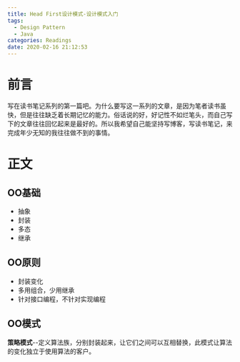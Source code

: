 ```yaml
---
title: Head First设计模式-设计模式入门
tags:
  - Design Pattern
  - Java
categories: Readings
date: 2020-02-16 21:12:53
---
```



# 前言

写在读书笔记系列的第一篇吧。为什么要写这一系列的文章，是因为笔者读书虽快，但是往往缺乏着长期记忆的能力。俗话说的好，好记性不如烂笔头，而自己写下的文章往往回忆起来是最好的。所以我希望自己能坚持写博客，写读书笔记，来完成年少无知的我往往做不到的事情。

# 正文

## OO基础

- 抽象
- 封装
- 多态
- 继承

## OO原则

- 封装变化
- 多用组合，少用继承
- 针对接口编程，不针对实现编程

## OO模式

**策略模式**--定义算法族，分别封装起来，让它们之间可以互相替换，此模式让算法的变化独立于使用算法的客户。